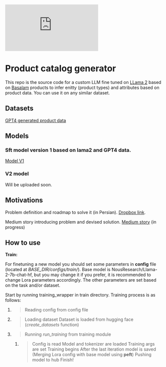 ![stack Overflow](https://biaupload.com/do.php?imgf=org-76318f19e01f1.png)




# Product catalog generator 

This repo is the source code for a custom LLM fine tuned on [LLama 2](https://huggingface.co/docs/transformers/en/model_doc/llama2) based on [Basalam](https://basalam.com/) products to infer enitty (product types) and attributes based on product data. You can use it on any similar dataset.


## Datasets

[GPT4 generated product data](https://huggingface.co/datasets/BaSalam/entity-attribute-sft-dataset-GPT-4.0-generated-v1)

## Models

### Sft model version 1 based on lama2 and GPT4 data.
[Model V1](https://huggingface.co/BaSalam/Llama2-7b-entity-attr-v1)

### V2 model

Will be uploaded soon.

## Motivations

Problem definition and roadmap to solve it (in Persian). [Dropbox link](https://www.dropbox.com/scl/fi/xjr81mna7ae5tlwco461q/LLM.paper?rlkey=fpimc6mm2hqrke31t7bqs7e38&dl=0).

Medium story introducing problem and devised solution. [Medium story](https://medium.com/p/72bf6abd22eb/) (in progress)


## How to use


**Train:**

For finetuning a new model you should set some parameters in **config** file (located at _BASE_DIR/configs/train/_).
Base model is NousResearch/Llama-2-7b-chat-hf, but you may change it if you prefer, it is recommended to change Lora parameters accordingly. The other parameters are set based on the task and/or dataset.

Start by running training_wrapper in train directory. Training process is as follows:
1.  > Reading config from config file
2.  > Loading dataset
    > Dataset is loaded from hugging face (_create_datasets_ function)
3.  > Running _run_training_ from training module 
    1. > Config is read
       > Model and tokenizer are loaded
       > Training args are set
       > Training begins
       > After the last iteration model is saved (Merging Lora config with base model using **peft**)
       > Pushing model to hub
       > Finish!
